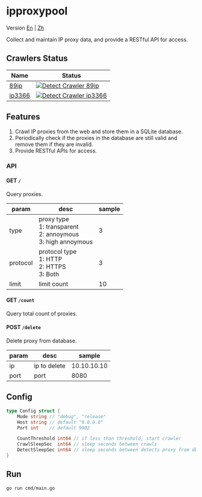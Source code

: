 # ipproxypool
Version
[En](https://github.com/BD777/ipproxypool/blob/main/README.md)
|
[Zh](https://github.com/BD777/ipproxypool/blob/main/README_ZH.md)

Collect and maintain IP proxy data, and provide a RESTful API for access.

## Crawlers Status
| Name | Status |
| --- | --- |
| [89ip](https://www.89ip.cn) | [![Detect Crawler 89ip](https://github.com/BD777/ipproxypool/actions/workflows/detect_crawler_89ip.yml/badge.svg)](https://github.com/BD777/ipproxypool/actions/workflows/detect_crawler_89ip.yml) |
| [ip3366](http://www.ip3366.net/free) | [![Detect Crawler ip3366](https://github.com/BD777/ipproxypool/actions/workflows/detect_crawler_ip3366.yml/badge.svg)](https://github.com/BD777/ipproxypool/actions/workflows/detect_crawler_ip3366.yml) |

## Features
1. Crawl IP proxies from the web and store them in a SQLite database.
2. Periodically check if the proxies in the database are still valid and remove them if they are invalid.
3. Provide RESTful APIs for access.

### API
#### **GET** `/`
Query proxies.

| param | desc | sample |
| -- | -- | -- |
| type | proxy type<br/>1: transparent<br/>2: annoymous<br/>3: high annoymous | 3 |
| protocol | protocol type<br/>1: HTTP<br/>2: HTTPS<br/>3: Both | 3 |
| limit | limit count | 10 |

#### **GET** `/count`
Query total count of proxies.

#### **POST** `/delete`
Delete proxy from database.

| param | desc | sample |
| -- | -- | -- |
| ip | ip to delete | 10.10.10.10 |
| port | port | 8080 |

## Config
```go
type Config struct {
	Mode string // "debug", "release"
	Host string // default "0.0.0.0"
	Port int    // default 9002

	CountThreshold int64 // if less than threshold, start crawler
	CrawlSleepSec  int64 // sleep seconds between crawls
	DetectSleepSec int64 // sleep seconds between detects proxy from db
}
```

## Run
`go run cmd/main.go`

